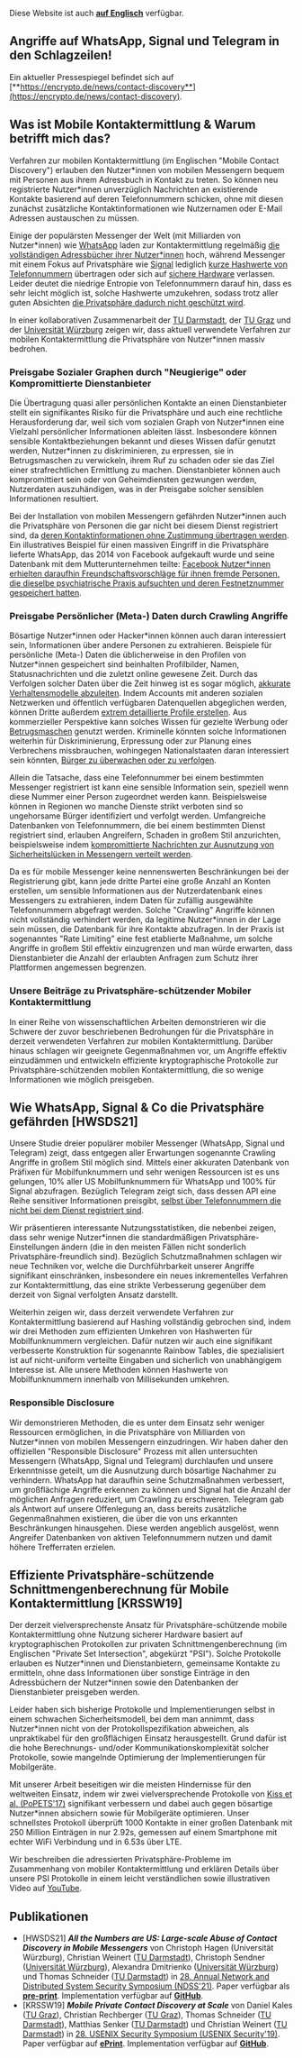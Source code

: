 Diese Website ist auch [**auf Englisch**](https://contact-discovery.github.io/) verfügbar.

## Angriffe auf WhatsApp, Signal und Telegram in den Schlagzeilen!

Ein aktueller Pressespiegel befindet sich auf [**https://encrypto.de/news/contact-discovery**](https://encrypto.de/news/contact-discovery).

## Was ist Mobile Kontaktermittlung & Warum betrifft mich das?

Verfahren zur mobilen Kontaktermittlung (im Englischen "Mobile Contact Discovery") erlauben den Nutzer\*innen von mobilen Messengern bequem mit Personen aus ihrem Adressbuch in Kontakt zu treten. So können neu registrierte Nutzer\*innen unverzüglich Nachrichten an existierende Kontakte basierend auf deren Telefonnummern schicken, ohne mit diesen zunächst zusätzliche Kontaktinformationen wie Nutzernamen oder E-Mail Adressen austauschen zu müssen.

Einige der populärsten Messenger der Welt (mit Milliarden von Nutzer\*innen) wie [WhatsApp](https://www.whatsapp.com/) laden zur Kontaktermittlung regelmäßig [die vollständigen Adressbücher ihrer Nutzer\*innen](https://www.whatsapp.com/legal/#terms-of-service) hoch, während Messenger mit einem Fokus auf Privatsphäre wie [Signal](https://signal.org/) lediglich [kurze Hashwerte von Telefonnummern](https://support.signal.org/hc/en-us/articles/360007061452-Does-Signal-send-my-number-to-my-contacts-) übertragen oder sich auf [sichere Hardware](https://signal.org/blog/private-contact-discovery/) verlassen. Leider deutet die niedrige Entropie von Telefonnummern darauf hin, dass es sehr leicht möglich ist, solche Hashwerte umzukehren, sodass trotz aller guten Absichten [die Privatsphäre dadurch nicht geschützt wird](https://doi.org/10.18420/sicherheit2018_04).

In einer kollaborativen Zusammenarbeit der [TU Darmstadt](https://encrypto.de), der [TU Graz](https://www.iaik.tugraz.at/) und der [Universität Würzburg](https://se.informatik.uni-wuerzburg.de/secure-software-systems-group/secure-software-systems-group/) zeigen wir, dass aktuell verwendete Verfahren zur mobilen Kontaktermittlung die Privatsphäre von Nutzer\*innen massiv bedrohen.

### Preisgabe Sozialer Graphen durch "Neugierige" oder Kompromittierte Dienstanbieter

Die Übertragung quasi aller persönlichen Kontakte an einen Dienstanbieter stellt ein signifikantes Risiko für die Privatsphäre und auch eine rechtliche Herausforderung dar, weil sich vom sozialen Graph von Nutzer\*innen eine Vielzahl persönlicher Informationen ableiten lässt. Insbesondere können sensible Kontaktbeziehungen bekannt und dieses Wissen dafür genutzt werden, Nutzer\*innen zu diskriminieren, zu erpressen, sie in Betrugsmaschen zu verwickeln, ihrem Ruf zu schaden oder sie das Ziel einer strafrechtlichen Ermittlung zu machen. Dienstanbieter können auch kompromittiert sein oder von Geheimdiensten gezwungen werden, Nutzerdaten auszuhändigen, was in der Preisgabe solcher sensiblen Informationen resultiert.

Bei der Installation von mobilen Messengern gefährden Nutzer\*innen auch die Privatsphäre von Personen die gar nicht bei diesem Dienst registriert sind, da [deren Kontaktinformationen ohne Zustimmung übertragen werden](https://guild.co/blog/is-whatsapp-in-breach-of-the-gdpr-a-lawyers-view/). Ein illustratives Beispiel für einen massiven Eingriff in die Privatsphäre lieferte WhatsApp, das 2014 von Facebook aufgekauft wurde und seine Datenbank mit dem Mutterunternehmen teilte: [Facebook Nutzer\*innen erhielten daraufhin Freundschaftsvorschläge für ihnen fremde Personen, die dieselbe psychiatrische Praxis aufsuchten und deren Festnetznummer gespeichert hatten](https://splinternews.com/facebook-recommended-that-this-psychiatrists-patients-f-1793861472).

### Preisgabe Persönlicher (Meta-) Daten durch Crawling Angriffe

Bösartige Nutzer\*innen oder Hacker\*innen können auch daran interessiert sein, Informationen über andere Personen zu extrahieren. Beispiele für persönliche (Meta-) Daten die üblicherweise in den Profilen von Nutzer\*innen gespeichert sind beinhalten Profilbilder, Namen, Statusnachrichten und die zuletzt online gewesene Zeit. Durch das Verfolgen solcher Daten über die Zeit hinweg ist es sogar möglich, [akkurate Verhaltensmodelle abzuleiten](https://onlinestatusmonitor.com/). Indem Accounts mit anderen sozialen Netzwerken und öffentlich verfügbaren Datenquellen abgeglichen werden, können Dritte außerdem [extrem detaillierte Profile erstellen](https://doi.org/10.1145/2994459.2994471). Aus kommerzieller Perspektive kann solches Wissen für gezielte Werbung oder [Betrugsmaschen](https://www.usenix.org/conference/usenixsecurity19/presentation/tu) genutzt werden. Kriminelle könnten solche Informationen weiterhin für Diskriminierung, Erpressung oder zur Planung eines Verbrechens missbrauchen, wohingegen Nationalstaaten daran interessiert sein könnten, [Bürger zu überwachen oder zu verfolgen](https://www.zdnet.com/article/hong-kong-protesters-warn-of-telegram-feature-that-can-disclose-their-identities/).

Allein die Tatsache, dass eine Telefonnummer bei einem bestimmten Messenger registriert ist kann eine sensible Information sein, speziell wenn diese Nummer einer Person zugeordnet werden kann. Beispielsweise können in Regionen wo manche Dienste strikt verboten sind so ungehorsame Bürger identifiziert und verfolgt werden. Umfangreiche Datenbanken von Telefonnummern, die bei einem bestimmten Dienst registriert sind, erlauben Angreifern, Schaden in großem Stil anzurichten, beispielsweise indem [kompromittierte Nachrichten zur Ausnutzung von Sicherheitslücken in Messengern verteilt werden](https://www.forbes.com/sites/zakdoffman/2019/11/16/new-whatsapp-threat-confirmed-android-and-ios-users-at-risk-from-malicious-video-files/).

Da es für mobile Messenger keine nennenswerten Beschränkungen bei der Registrierung gibt, kann jede dritte Partei eine große Anzahl an Konten erstellen, um sensible Informationen aus der Nutzerdatenbank eines Messengers zu extrahieren, indem Daten für zufällig ausgewählte Telefonnummern abgefragt werden. Solche "Crawling" Angriffe können nicht vollständig verhindert werden, da legitime Nutzer\*innen in der Lage sein müssen, die Datenbank für ihre Kontakte abzufragen. In der Praxis ist sogenanntes "Rate Limiting" eine fest etablierte Maßnahme, um solche Angriffe in großem Stil effektiv einzugrenzen und man würde erwarten, dass Dienstanbieter die Anzahl der erlaubten Anfragen zum Schutz ihrer Plattformen angemessen begrenzen.

### Unsere Beiträge zu **Privatsphäre-schützender** Mobiler Kontaktermittlung

In einer Reihe von wissenschaftlichen Arbeiten demonstrieren wir die Schwere der zuvor beschriebenen Bedrohungen für die Privatsphäre in derzeit verwendeten Verfahren zur mobilen Kontaktermittlung. Darüber hinaus schlagen wir geeignete Gegenmaßnahmen vor, um Angriffe effektiv einzudämmen und entwickeln effiziente kryptographische Protokolle zur Privatsphäre-schützenden mobilen Kontaktermittlung, die so wenige Informationen wie möglich preisgeben.

## Wie WhatsApp, Signal & Co die Privatsphäre gefährden [HWSDS21]

Unsere Studie dreier populärer mobiler Messenger (WhatsApp, Signal und Telegram) zeigt, dass entgegen aller Erwartungen sogenannte Crawling Angriffe in großem Stil möglich sind. Mittels einer akkuraten Datenbank von Präfixen für Mobilfunknummern und sehr wenigen Ressourcen ist es uns gelungen, 10% aller US Mobilfunknummern für WhatsApp und 100% für Signal abzufragen. Bezüglich Telegram zeigt sich, dass dessen API eine Reihe sensitiver Informationen preisgibt, [selbst über Telefonnummern die nicht bei dem Dienst registriert sind](https://core.telegram.org/tdlib/docs/classtd_1_1td__api_1_1imported_contacts.html).

Wir präsentieren interessante Nutzungsstatistiken, die nebenbei zeigen, dass sehr wenige Nutzer\*innen die standardmäßigen Privatsphäre-Einstellungen ändern (die in den meisten Fällen nicht sonderlich Privatsphäre-freundlich sind). Bezüglich Schutzmaßnahmen schlagen wir neue Techniken vor, welche die Durchführbarkeit unserer Angriffe signifikant einschränken, insbesondere ein neues inkrementelles Verfahren zur Kontaktermittlung, das eine strikte Verbesserung gegenüber dem derzeit von Signal verfolgten Ansatz darstellt.

Weiterhin zeigen wir, dass derzeit verwendete Verfahren zur Kontaktermittlung basierend auf Hashing vollständig gebrochen sind, indem wir drei Methoden zum effizienten Umkehren von Hashwerten für Mobilfunknummern vergleichen. Dafür nutzen wir auch eine signifikant verbesserte Konstruktion für sogenannte Rainbow Tables, die spezialisiert ist auf nicht-uniform verteilte Eingaben und sicherlich von unabhängigem Interesse ist. Alle unsere Methoden können Hashwerte von Mobilfunknummern innerhalb von Millisekunden umkehren.

### Responsible Disclosure

Wir demonstrieren Methoden, die es unter dem Einsatz sehr weniger Ressourcen ermöglichen, in die Privatsphäre von Milliarden von Nutzer\*innen von mobilen Messengern einzudringen. Wir haben daher den offiziellen "Responsible Disclosure" Prozess mit allen untersuchten Messengern (WhatsApp, Signal und Telegram) durchlaufen und unsere Erkenntnisse geteilt, um die Ausnutzung durch bösartige Nachahmer zu verhindern.
WhatsApp hat daraufhin seine Schutzmaßnahmen verbessert, um großflächige Angriffe erkennen zu können und Signal hat die Anzahl der möglichen Anfragen reduziert, um Crawling zu erschweren.
 Telegram gab als Antwort auf unsere Offenlegung an, dass bereits zusätzliche Gegenmaßnahmen existieren, die über die von uns erkannten Beschränkungen hinausgehen. Diese werden angeblich ausgelöst, wenn Angreifer Datenbanken von aktiven Telefonnummern nutzen und damit höhere Trefferraten erzielen.

## Effiziente Privatsphäre-schützende Schnittmengenberechnung für Mobile Kontaktermittlung [KRSSW19]

Der derzeit vielversprechenste Ansatz für Privatsphäre-schützende mobile Kontaktermittlung ohne Nutzung sicherer Hardware basiert auf kryptographischen Protokollen zur privaten Schnittmengenberechnung (im Englischen "Private Set Intersection", abgekürzt "PSI"). Solche Protokolle erlauben es Nutzer\*innen und Dienstanbietern, gemeinsame Kontakte zu ermitteln, ohne dass Informationen über sonstige Einträge in den Adressbüchern der Nutzer\*innen sowie den Datenbanken der Dienstanbieter preisgeben werden.

Leider haben sich bisherige Protokolle und Implementierungen selbst in einem schwachen Sicherheitsmodell, bei dem man annimmt, dass Nutzer\*innen nicht von der Protokollspezifikation abweichen, als unpraktikabel für den großflächigen Einsatz herausgestellt. Grund dafür ist die hohe Berechnungs- und/oder Kommunikationskomplexität solcher Protokolle, sowie mangelnde Optimierung der Implementierungen für Mobilgeräte.

Mit unserer Arbeit beseitigen wir die meisten Hindernisse für den weltweiten Einsatz, indem wir zwei vielversprechende Protokolle von [Kiss et al. (PoPETS'17)](https://eprint.iacr.org/2017/670) signifikant verbessern und dabei auch gegen bösartige Nutzer\*innen absichern sowie für Mobilgeräte optimieren. Unser schnellstes Protokoll überprüft 1000 Kontakte in einer großen Datenbank mit 250 Million Einträgen in nur 2.92s, gemessen auf einem Smartphone mit echter WiFi Verbindung und in 6.53s über LTE.

Wir beschreiben die adressierten Privatsphäre-Probleme im Zusammenhang von mobiler Kontaktermittlung und erklären Details über unsere PSI Protokolle in einem leicht verständlichen sowie illustrativen Video auf [YouTube](https://www.youtube.com/watch?v=4vgKHmNaAAw).

## Publikationen
 * [HWSDS21] **_All the Numbers are US: Large-scale Abuse of Contact Discovery in Mobile Messengers_** von Christoph Hagen (Universität Würzburg), Christian Weinert ([TU Darmstadt](https://encrypto.de/weinert)), Christoph Sendner ([Universität Würzburg](https://se.informatik.uni-wuerzburg.de/secure-software-systems-group/staff0/christoph-sendner/)), Alexandra Dmitrienko ([Universität Würzburg](https://se.informatik.uni-wuerzburg.de/secure-software-systems-group/staff0/alexandra-dmitrienko/)) und Thomas Schneider ([TU Darmstadt](https://encrypto.de/schneider)) in [28. Annual Network and Distributed System Security Symposium (NDSS'21)](https://www.ndss-symposium.org/ndss-2021/). Paper verfügbar als **[pre-print](https://encrypto.de/papers/HWSDS21.pdf)**. Implementation verfügbar auf **[GitHub](https://github.com/contact-discovery)**.
 * [KRSSW19] **_Mobile Private Contact Discovery at Scale_** von Daniel Kales ([TU Graz](https://www.iaik.tugraz.at/person/daniel-kales/)), Christian Rechberger ([TU Graz](https://www.iaik.tugraz.at/person/christian-rechberger/)), Thomas Schneider ([TU Darmstadt](https://www.encrypto.de/schneider)), Matthias Senker ([TU Darmstadt](https://www.encrypto.cs.tu-darmstadt.de/home_page/news_feed/news_details_166274.en.jsp)) und Christian Weinert ([TU Darmstadt](https://www.encrypto.de/weinert)) in [28. USENIX Security Symposium (USENIX Security'19)](https://www.usenix.org/conference/usenixsecurity19). Paper verfügbar auf **[ePrint](https://eprint.iacr.org/2019/517)**. Implementation verfügbar auf **[GitHub](https://github.com/contact-discovery)**.
 